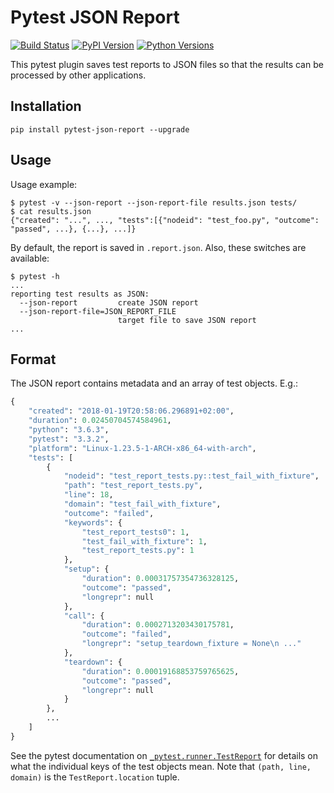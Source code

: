 # Pytest JSON Report

[![Build Status](https://travis-ci.org/numirias/pytest-json-report.svg?branch=master)](https://travis-ci.org/numirias/pytest-json-report)
[![PyPI Version](https://img.shields.io/pypi/v/pytest-json-report.svg)](https://pypi.python.org/pypi/pytest-json-report)
[![Python Versions](https://img.shields.io/pypi/pyversions/pytest-json-report.svg)](https://pypi.python.org/pypi/pytest-json-report)

This pytest plugin saves test reports to JSON files so that the results can be processed by other applications.

## Installation

```
pip install pytest-json-report --upgrade 
```
## Usage

Usage example:

```
$ pytest -v --json-report --json-report-file results.json tests/
$ cat results.json
{"created": "...", ..., "tests":[{"nodeid": "test_foo.py", "outcome": "passed", ...}, {...}, ...]}
```
By default, the report is saved in `.report.json`. Also, these switches are available:

```
$ pytest -h
...
reporting test results as JSON:
  --json-report         create JSON report
  --json-report-file=JSON_REPORT_FILE
                        target file to save JSON report
...
```

## Format

The JSON report contains metadata and an array of test objects. E.g.:

```python
{
    "created": "2018-01-19T20:58:06.296891+02:00",
    "duration": 0.02450704574584961,
    "python": "3.6.3",
    "pytest": "3.3.2",
    "platform": "Linux-1.23.5-1-ARCH-x86_64-with-arch",
    "tests": [
        {
            "nodeid": "test_report_tests.py::test_fail_with_fixture",
            "path": "test_report_tests.py",
            "line": 18,
            "domain": "test_fail_with_fixture",
            "outcome": "failed",
            "keywords": {
                "test_report_tests0": 1,
                "test_fail_with_fixture": 1,
                "test_report_tests.py": 1
            },
            "setup": {
                "duration": 0.00031757354736328125,
                "outcome": "passed",
                "longrepr": null
            },
            "call": {
                "duration": 0.0002713203430175781,
                "outcome": "failed",
                "longrepr": "setup_teardown_fixture = None\n ..."
            },
            "teardown": {
                "duration": 0.00019168853759765625,
                "outcome": "passed",
                "longrepr": null
            }
        },
        ...
    ]
}

```
See the pytest documentation on [`_pytest.runner.TestReport`](https://docs.pytest.org/en/latest/writing_plugins.html#_pytest.runner.TestReport) for details on what the individual keys of the test objects mean. Note that `(path, line, domain)` is the `TestReport.location` tuple.
